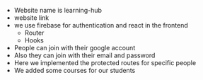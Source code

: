 - Website name is learning-hub
- website link
- we use firebase for authentication and react in the frontend
  - Router
  - Hooks
- People can join with their google account
- Also they can join with their email and password
- Here we implemented the protected routes for specific people
- We added some courses for our students
